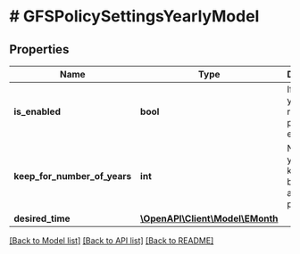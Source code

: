 # # GFSPolicySettingsYearlyModel

## Properties

Name | Type | Description | Notes
------------ | ------------- | ------------- | -------------
**is_enabled** | **bool** | If *true*, the yearly GFS retention policy is enabled. |
**keep_for_number_of_years** | **int** | Number of years to keep full backups for archival purposes. | [optional]
**desired_time** | [**\OpenAPI\Client\Model\EMonth**](EMonth.md) |  | [optional]

[[Back to Model list]](../../README.md#models) [[Back to API list]](../../README.md#endpoints) [[Back to README]](../../README.md)
